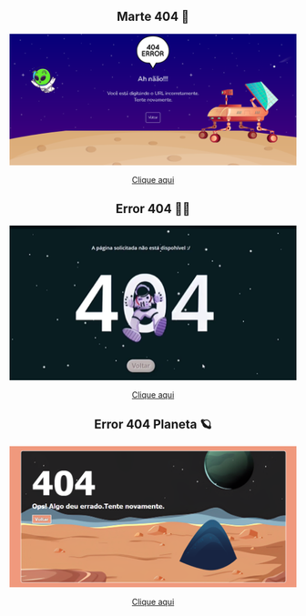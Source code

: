 <h2 align="center">Marte 404 🌌</h2>
<div align="center">
<img alt="" src="marte-404.png">
</div>
<p align="center">
 <a href="https://marte404.vercel.app/">Clique aqui</a>


<h2 align="center">Error 404 🧑‍🚀</h2>
<div align="center">
<img alt="" src="404error.png">
</div>
<p align="center">
 <a href="https://paginadederror404.vercel.app/">Clique aqui</a>
 
 
 <h2 align="center">Error 404 Planeta 🪐</h2>
 <div align="center">
<img alt="" src="error404planeta.png">
</div>
<p align="center">
 <a href="https://error404pagina.vercel.app/">Clique aqui</a>


